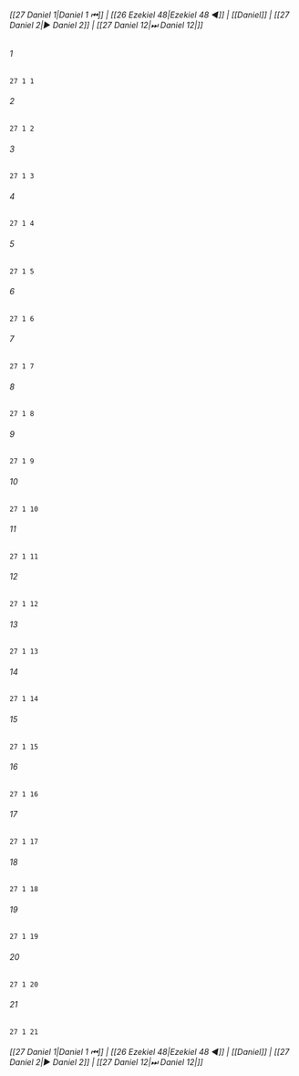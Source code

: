 
###### [[27 Daniel 1|Daniel 1 ⏮]] | [[26 Ezekiel 48|Ezekiel 48 ◀]] | [[Daniel]] | [[27 Daniel 2|▶ Daniel 2]] | [[27 Daniel 12|⏭ Daniel 12|]]

###### 1
``` verse
27 1 1 
```
###### 2
``` verse
27 1 2 
```
###### 3
``` verse
27 1 3 
```
###### 4
``` verse
27 1 4 
```
###### 5
``` verse
27 1 5 
```
###### 6
``` verse
27 1 6 
```
###### 7
``` verse
27 1 7 
```
###### 8
``` verse
27 1 8 
```
###### 9
``` verse
27 1 9 
```
###### 10
``` verse
27 1 10 
```
###### 11
``` verse
27 1 11 
```
###### 12
``` verse
27 1 12 
```
###### 13
``` verse
27 1 13 
```
###### 14
``` verse
27 1 14 
```
###### 15
``` verse
27 1 15 
```
###### 16
``` verse
27 1 16 
```
###### 17
``` verse
27 1 17 
```
###### 18
``` verse
27 1 18 
```
###### 19
``` verse
27 1 19 
```
###### 20
``` verse
27 1 20 
```
###### 21
``` verse
27 1 21 
```

###### [[27 Daniel 1|Daniel 1 ⏮]] | [[26 Ezekiel 48|Ezekiel 48 ◀]] | [[Daniel]] | [[27 Daniel 2|▶ Daniel 2]] | [[27 Daniel 12|⏭ Daniel 12|]]

